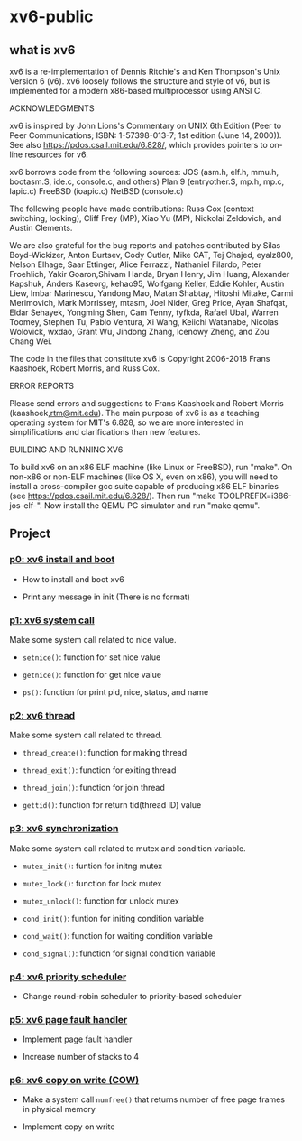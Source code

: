 # xv6-public

## what is xv6

xv6 is a re-implementation of Dennis Ritchie's and Ken Thompson's Unix
Version 6 (v6).  xv6 loosely follows the structure and style of v6,
but is implemented for a modern x86-based multiprocessor using ANSI C.

ACKNOWLEDGMENTS

xv6 is inspired by John Lions's Commentary on UNIX 6th Edition (Peer
to Peer Communications; ISBN: 1-57398-013-7; 1st edition (June 14,
2000)). See also https://pdos.csail.mit.edu/6.828/, which
provides pointers to on-line resources for v6.

xv6 borrows code from the following sources:
    JOS (asm.h, elf.h, mmu.h, bootasm.S, ide.c, console.c, and others)
    Plan 9 (entryother.S, mp.h, mp.c, lapic.c)
    FreeBSD (ioapic.c)
    NetBSD (console.c)

The following people have made contributions: Russ Cox (context switching,
locking), Cliff Frey (MP), Xiao Yu (MP), Nickolai Zeldovich, and Austin
Clements.

We are also grateful for the bug reports and patches contributed by Silas
Boyd-Wickizer, Anton Burtsev, Cody Cutler, Mike CAT, Tej Chajed, eyalz800,
Nelson Elhage, Saar Ettinger, Alice Ferrazzi, Nathaniel Filardo, Peter
Froehlich, Yakir Goaron,Shivam Handa, Bryan Henry, Jim Huang, Alexander
Kapshuk, Anders Kaseorg, kehao95, Wolfgang Keller, Eddie Kohler, Austin
Liew, Imbar Marinescu, Yandong Mao, Matan Shabtay, Hitoshi Mitake, Carmi
Merimovich, Mark Morrissey, mtasm, Joel Nider, Greg Price, Ayan Shafqat,
Eldar Sehayek, Yongming Shen, Cam Tenny, tyfkda, Rafael Ubal, Warren
Toomey, Stephen Tu, Pablo Ventura, Xi Wang, Keiichi Watanabe, Nicolas
Wolovick, wxdao, Grant Wu, Jindong Zhang, Icenowy Zheng, and Zou Chang Wei.

The code in the files that constitute xv6 is
Copyright 2006-2018 Frans Kaashoek, Robert Morris, and Russ Cox.

ERROR REPORTS

Please send errors and suggestions to Frans Kaashoek and Robert Morris
(kaashoek,rtm@mit.edu). The main purpose of xv6 is as a teaching
operating system for MIT's 6.828, so we are more interested in
simplifications and clarifications than new features.

BUILDING AND RUNNING XV6

To build xv6 on an x86 ELF machine (like Linux or FreeBSD), run
"make". On non-x86 or non-ELF machines (like OS X, even on x86), you
will need to install a cross-compiler gcc suite capable of producing
x86 ELF binaries (see https://pdos.csail.mit.edu/6.828/).
Then run "make TOOLPREFIX=i386-jos-elf-". Now install the QEMU PC
simulator and run "make qemu".


## Project

### [p0: xv6 install and boot](https://github.com/contestpark/xv6-public/tree/master/p0)

- How to install and boot xv6

- Print any message in init (There is no format)

### [p1: xv6 system call](https://github.com/contestpark/xv6-public/tree/master/p1)

Make some system call related to nice value.

- `setnice()`: function for set nice value

- `getnice()`: function for get nice value

- `ps()`: function for print pid, nice, status, and name

### [p2: xv6 thread](https://github.com/contestpark/xv6-public/tree/master/p2)

Make some system call related to thread.

- `thread_create()`: function for making thread

- `thread_exit()`: function for exiting thread

- `thread_join()`: function for join thread

- `gettid()`: function for return tid(thread ID) value

### [p3: xv6 synchronization](https://github.com/contestpark/xv6-public/tree/master/p3)

Make some system call related to mutex and condition variable.

- `mutex_init()`: funtion for initng mutex

- `mutex_lock()`: function for lock mutex

- `mutex_unlock()`: function for unlock mutex

- `cond_init()`: funtion for initing condition variable

- `cond_wait()`: function for waiting condition variable

- `cond_signal()`: function for signal condition variable

### [p4: xv6 priority scheduler](https://github.com/contestpark/xv6-public/tree/master/p4)

- Change round-robin scheduler to priority-based scheduler

### [p5: xv6 page fault handler](https://github.com/contestpark/xv6-public/tree/master/p5)

- Implement page fault handler

- Increase number of stacks to 4

### [p6: xv6 copy on write (COW)](https://github.com/contestpark/xv6-public/tree/master/p6)

- Make a system call `numfree()` that returns number of free page frames in physical memory

- Implement copy on write
